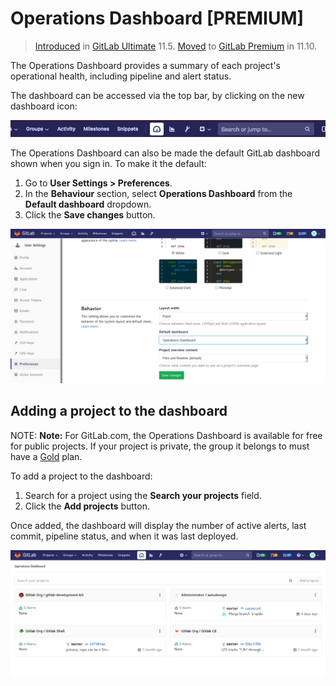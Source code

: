 # Operations Dashboard **[PREMIUM]**

> [Introduced](https://gitlab.com/gitlab-org/gitlab-ee/issues/5781)
in [GitLab Ultimate](https://about.gitlab.com/pricing/) 11.5.
[Moved](https://gitlab.com/gitlab-org/gitlab-ee/issues/9218) to
[GitLab Premium](https://about.gitlab.com/pricing/) in 11.10.

The Operations Dashboard provides a summary of each project's operational health,
including pipeline and alert status.

The dashboard can be accessed via the top bar, by clicking on the new
dashboard icon:

![Operations Dashboard icon in top bar](img/index_operations_dashboard_top_bar_icon.png)

The Operations Dashboard can also be made the default GitLab dashboard shown when
you sign in. To make it the default:

1. Go to **User Settings > Preferences**.
1. In the **Behaviour** section, select **Operations Dashboard** from the **Default dashboard** dropdown.
1. Click the **Save changes** button.

![Change default dashboard setting](img/index_change_default_dashboard.png)

## Adding a project to the dashboard

NOTE: **Note:**
For GitLab.com, the Operations Dashboard is available for free for public projects.
If your project is private, the group it belongs to must have a
[Gold](https://about.gitlab.com/pricing/) plan.

To add a project to the dashboard:

1. Search for a project using the **Search your projects** field.
1. Click the **Add projects** button.

Once added, the dashboard will display the number of active alerts,
last commit, pipeline status, and when it was last deployed.

![Operations Dashboard with projects](img/index_operations_dashboard_with_projects.png)
